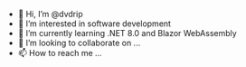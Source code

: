 - 👋 Hi, I’m @dvdrip
- 👀 I’m interested in software development
- 🌱 I’m currently learning .NET 8.0 and Blazor WebAssembly
- 💞️ I’m looking to collaborate on ...
- 📫 How to reach me ...

<!---
dvdrip/dvdrip is a ✨ special ✨ repository because its `README.md` (this file) appears on your GitHub profile.
You can click the Preview link to take a look at your changes.
--->
